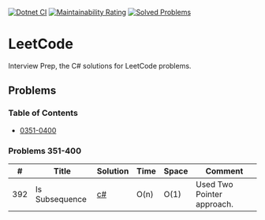 [![Dotnet CI](https://github.com/DPilat-Dev/LeetCode-CS/actions/workflows/dotnet.yml/badge.svg)](https://github.com/DPilat-Dev/LeetCode-CS/actions/workflows/dotnet.yml)
[![Maintainability Rating](https://sonarcloud.io/api/project_badges/measure?project=DPilat-Dev_LeetCode-CS&metric=alert_status)](https://sonarcloud.io/summary/new_code?id=DPilat-Dev_LeetCode-CS)
[![Solved Problems](https://img.shields.io/badge/Solved%20Problems-1-blue.svg?style=flat-square)](https://github.com/DPilat-Dev/LeetCode-CS)

# LeetCode

Interview Prep, the C# solutions for LeetCode problems.

## Problems
### Table of Contents
- [0351-0400](#problems-351-400)

### Problems 351-400

| # | Title | Solution | Time | Space | Comment |
| - | ----- | -------- | ---- | ----- | --------------- |
| 392 | Is Subsequence  | [c#](LeetCode/0351-0400/0392-IsSubsequence.cs) | O(n) | O(1) | Used Two Pointer approach.  |
